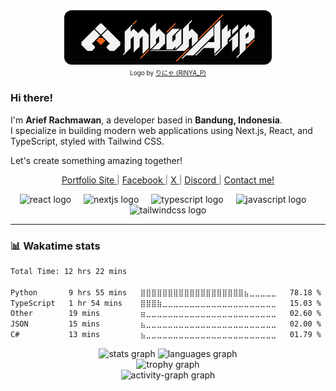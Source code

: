 <div align='center'>
  <img src='./img/banner-cropped.png' alt='mbaharip banner' style='width:66%; border-radius: 12px;' />
</div>
<div align='center'>
  <span style='font-size:10px;'>Logo by <a href='https://twitter.com/RINYA_P' target='_blank' rel='noopener noreferrer'>りにゃ (RINYA_P)</a></span>
</div>

<!-- ABOUT:START -->
### Hi there!
I'm **Arief Rachmawan**, a developer based in **Bandung, Indonesia**.  
I specialize in building modern web applications using Next.js, React, and TypeScript, styled with Tailwind CSS. 

Let's create something amazing together!
<!-- ABOUT:END -->


<p align='center' style='color:rgba(110,110,110)'>
  <a href='https://www.mbaharip.com' target='_blank' rel='noopener noreferrer'>
    Portfolio Site
  </a>
  |
  <a href='https://www.facebook.com/mbaharip07' target='_blank' rel='noopener noreferrer'>
    Facebook
  </a>
  |
  <a href='https://www.x.com/__mbaharip__' target='_blank' rel='noopener noreferrer'>
    X
  </a>
  |
  <a href='https://discord.com/users/652155604172931102' target='_blank' rel='noopener noreferrer'>
    Discord
  </a>
  |
  <a href='mailto:work@mbaharip.com' target='_blank' rel='noopener noreferrer'>
    Contact me!
  </a>
</p>

<div align="center">
  <img src="https://skillicons.dev/icons?i=react" height="40" alt="react logo"  />
  <img width="12" />
  <img src="https://skillicons.dev/icons?i=nextjs" height="40" alt="nextjs logo"  />
  <img width="12" />
  <img src="https://skillicons.dev/icons?i=ts" height="40" alt="typescript logo"  />
  <img width="12" />
  <img src="https://skillicons.dev/icons?i=js" height="40" alt="javascript logo"  />
  <img width="12" />
  <img src="https://skillicons.dev/icons?i=tailwind" height="40" alt="tailwindcss logo"  />
</div>



---

### 📊 Wakatime stats

<!--START_SECTION:waka-->

```txt
Total Time: 12 hrs 22 mins

Python       9 hrs 55 mins   ⣿⣿⣿⣿⣿⣿⣿⣿⣿⣿⣿⣿⣿⣿⣿⣿⣿⣿⣿⣦⣀⣀⣀⣀⣀   78.18 %
TypeScript   1 hr 54 mins    ⣿⣿⣿⣷⣀⣀⣀⣀⣀⣀⣀⣀⣀⣀⣀⣀⣀⣀⣀⣀⣀⣀⣀⣀⣀   15.03 %
Other        19 mins         ⣶⣀⣀⣀⣀⣀⣀⣀⣀⣀⣀⣀⣀⣀⣀⣀⣀⣀⣀⣀⣀⣀⣀⣀⣀   02.60 %
JSON         15 mins         ⣦⣀⣀⣀⣀⣀⣀⣀⣀⣀⣀⣀⣀⣀⣀⣀⣀⣀⣀⣀⣀⣀⣀⣀⣀   02.00 %
C#           13 mins         ⣦⣀⣀⣀⣀⣀⣀⣀⣀⣀⣀⣀⣀⣀⣀⣀⣀⣀⣀⣀⣀⣀⣀⣀⣀   01.79 %
```

<!--END_SECTION:waka-->

<div align="center">
  <img src="https://github-readme-stats.vercel.app/api?username=mbaharip&hide_title=true&hide_rank=false&show_icons=true&include_all_commits=true&count_private=true&disable_animations=false&theme=tokyonight&locale=en&hide_border=true&order=1" height="150" alt="stats graph"  />
  <img src="https://github-readme-stats.vercel.app/api/top-langs?username=mbaharip&locale=en&hide_title=true&layout=compact&card_width=320&langs_count=5&theme=tokyonight&hide_border=true&order=2" height="150" alt="languages graph"  />
</div>

<div align="center">
  <img src="https://github-profile-trophy.vercel.app?username=mbaharip&theme=tokyonight&column=-1&row=1&margin-w=8&margin-h=8&no-bg=false&no-frame=true&order=4" height="150" alt="trophy graph"  />
</div>

<div align="center">
  <img src="https://github-readme-activity-graph.vercel.app/graph?username=mbaharip&radius=16&theme=tokyo-night&area=true&order=5&hide_border=true&hide_title=true" height="250" alt="activity-graph graph"  />
</div>
